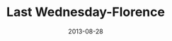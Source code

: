 ---
layout: message
category: message
series: "Go Forth"
title: "Last Wednesday-Florence"
date: 2013-08-28
audio-description: ""
audio: "http://www.crossroads.net/players/media/hq/082813_flo_lw.mp3"
audio-title: "Last Wednesday - Florence"
audio-duration: "33:13"
---